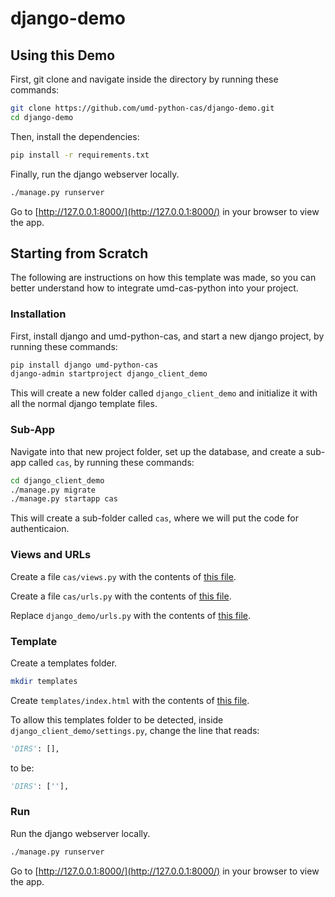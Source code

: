 # django-demo
## Using this Demo
First, git clone and navigate inside the directory by running these commands:
```bash
git clone https://github.com/umd-python-cas/django-demo.git
cd django-demo
```
Then, install the dependencies:
```bash
pip install -r requirements.txt
```
Finally, run the django webserver locally.
```bash
./manage.py runserver
```
Go to [http://127.0.0.1:8000/](http://127.0.0.1:8000/) in your browser to view the app.
## Starting from Scratch
The following are instructions on how this template was made, so you can better understand how to integrate umd-cas-python into your project.
### Installation
First, install django and umd-python-cas, and start a new django project, by running these commands:
```bash
pip install django umd-python-cas
django-admin startproject django_client_demo
```
This will create a new folder called `django_client_demo` and initialize it with all the normal django template files.
### Sub-App
Navigate into that new project folder, set up the database, and create a sub-app called `cas`, by running these commands:
```bash
cd django_client_demo
./manage.py migrate
./manage.py startapp cas
```
This will create a sub-folder called `cas`, where we will put the code for authenticaion.
### Views and URLs
Create a file `cas/views.py` with the contents of [this file](cas/views.py).

Create a file `cas/urls.py` with the contents of [this file](cas/urls.py).

Replace `django_demo/urls.py` with the contents of [this file](django_demo/urls.py).
### Template
Create a templates folder.
```bash
mkdir templates
```
Create `templates/index.html` with the contents of [this file](templates/index.html).

To allow this templates folder to be detected, inside `django_client_demo/settings.py`, change the line that reads:
```python
'DIRS': [],
```
to be:
```python
'DIRS': [''],
```
### Run
Run the django webserver locally.
```bash
./manage.py runserver
```

Go to [http://127.0.0.1:8000/](http://127.0.0.1:8000/) in your browser to view the app.
